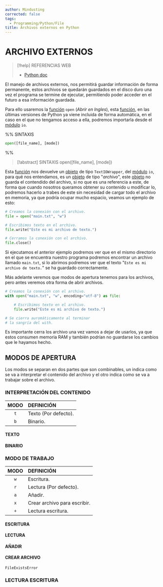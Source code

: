 ```yaml
---
author: Mindusting
corrected: false
tags:
  - Programming/Python/File
title: Archivos externos en Python
---
```


# ARCHIVO EXTERNOS

> [!help] REFERENCIAS WEB
> - [Python doc](https://docs.python.org/es/3/library/io.html)

El manejo de archivos externos, nos permitirá guardar información de forma permanente, estos archivos se quedarán guardados en el disco duro una vez el programa se termine de ejecutar, permitiendo poder acceder en el futuro a esa información guardada.

Para ello usaremos la [función](py_function.md) `open` (*Abrir en Ingles*), esta [función](py_function.md), en las últimas versiones de Python ya viene incluida de forma automática, en el caso en el que no tengamos acceso a ella, podremos importarla desde el [módulo](py_module.md) `io`.

%%
SINTAXIS

```python
open([file_name], [mode])
```
%%

> [!abstract] SINTAXIS
> <span class="function-color">open</span>(<span class="italic grey">[file_name]</span>, <span class="italic grey">[mode]</span>)

Esta [función](py_function.md) nos devuelve un [objeto](py_class.md) de tipo `TextIOWrapper`, del [módulo](py_module.md) `io`, para qué nos entendamos, es un [objeto](py_class.md) de tipo "*archivo*", este [objeto](py_class.md) no guarda el contendido del archivo, si no que es una referencia a este, de forma que cuando nosotros queramos obtener su contenido u modificar lo, podremos hacerlo a trabes de este sin necesidad de cargar todo el archivo en memoria, ya que podría ocupar mucho espacio, veamos un ejemplo de esto:

```python
# Creamos la conexión con el archivo.
file = open("main.txt", "w")

# Escribimos texto en el archivo.
file.write("Este es mi archivo de texto.")

# Cerramos la conexión con el archivo.
file.close()
```

Si ejecutamos el anterior ejemplo podremos ver que en el mismo directorio en el que se encuentra nuestro programa podremos encontrar un archivo llamado `main.txt`, si lo abrimos podremos ver que el texto "`Este es mi archivo de texto.`" se ha guardado correctamente.

Más adelante veremos que modos de apertura tenemos para los archivos, pero antes veremos otra forma de abrir archivos.

```python
# Creamos la conexión con el archivo.
with open("main.txt", "w", encoding="utf-8") as file:

    # Escribimos texto en el archivo.
    file.write("Este es mi archivo de texto.")

# Se cierra auromáticamente al terminar
# la sangría del with.
```

Es importante cerra los archivo una vez vamos a dejar de usarlos, ya que estos consumen memoria RAM y también podrían no guardarse los cambios que le hayamos hecho.

## MODOS DE APERTURA

Los modos se separan en dos partes que son combinables, un indica como se va a interpretar el contenido del archivo y el otro indica como se va a trabajar sobre el archivo.

### INTERPRETACIÓN DEL CONTENIDO

| MODO | DEFINICIÓN                   |
|:----:|:---------------------------- |
| `t`  | Texto (Por defecto).         |
| `b`  | Binario.                     |

#### TEXTO

#### BINARIO

### MODO DE TRABAJO

| MODO | DEFINICIÓN                   |
|:----:|:---------------------------- |
| `w`  | Escritura.                   |
| `r`  | Lectura (Por defecto).       |
| `a`  | Añadir.                      |
| `x`  | Crear archivo para escribir. |
| `+`  | Lectura escritura.           |

#### ESCRITURA

#### LECTURA

#### AÑADIR

#### CREAR ARCHIVO

`FileExistsError`

### LECTURA ESCRITURA
